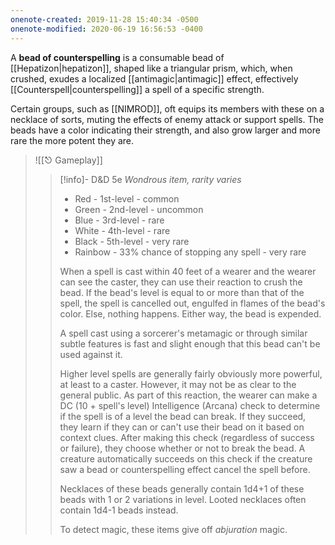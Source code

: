 ```yaml
---
onenote-created: 2019-11-28 15:40:34 -0500
onenote-modified: 2020-06-19 16:56:53 -0400
---
```

A **bead of counterspelling** is a consumable bead of [[Hepatizon|hepatizon]], shaped like a triangular prism, which, when crushed, exudes a localized [[antimagic|antimagic]] effect, effectively [[Counterspell|counterspelling]] a spell of a specific strength.

Certain groups, such as [[NIMROD]], oft equips its members with these on a necklace of sorts, muting the effects of enemy attack or support spells. The beads have a color indicating their strength, and also grow larger and more rare the more potent they are.

>![[⎋ Gameplay]]
>
>>[!info]- D&D 5e
>>*Wondrous item, rarity varies*
>>-   Red - 1st-level - common
>>-   Green - 2nd-level - uncommon
>>-   Blue - 3rd-level - rare
>>-   White - 4th-level - rare
>>-   Black - 5th-level - very rare
>>-   Rainbow - 33% chance of stopping any spell - very rare
>> 
>>When a spell is cast within 40 feet of a wearer and the wearer can see the caster, they can use their reaction to crush the bead. If the bead's level is equal to or more than that of the spell, the spell is cancelled out, engulfed in flames of the bead's color. Else, nothing happens. Either way, the bead is expended.
>>
>>A spell cast using a sorcerer's metamagic or through similar subtle features is fast and slight enough that this bead can't be used against it.
>>
>>Higher level spells are generally fairly obviously more powerful, at least to a caster. However, it may not be as clear to the general public. As part of this reaction, the wearer can make a DC (10 + spell's level) Intelligence (Arcana) check to determine if the spell is of a level the bead can break. If they succeed, they learn if they can or can't use their bead on it based on context clues. After making this check (regardless of success or failure), they choose whether or not to break the bead. A creature automatically succeeds on this check if the creature saw a bead or counterspelling effect cancel the spell before.
>>
>>Necklaces of these beads generally contain 1d4+1 of these beads with 1 or 2 variations in level. Looted necklaces often contain 1d4-1 beads instead.
>>
>>To detect magic, these items give off *abjuration* magic.


